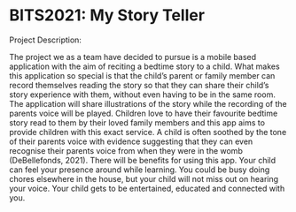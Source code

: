 # BITS2021: My Story Teller

Project Description:

The project we as a team have decided to pursue is a mobile based
application with the aim of reciting a bedtime story to a child. What
makes this application so special is that the child’s parent or family
member can record themselves reading the story so that they can
share their child’s story experience with them, without even having to
be in the same room. The application will share illustrations of the story
while the recording of the parents voice will be played.
Children love to have their favourite bedtime story read to them by their
loved family members and this app aims to provide children with this
exact service. A child is often soothed by the tone of their parents voice
with evidence suggesting that they can even recognise their parents
voice from when they were in the womb (DeBellefonds, 2021).
There will be benefits for using this app. Your child can feel your
presence around while learning. You could be busy doing chores
elsewhere in the house, but your child will not miss out on hearing your
voice. Your child gets to be entertained, educated and connected with
you.
